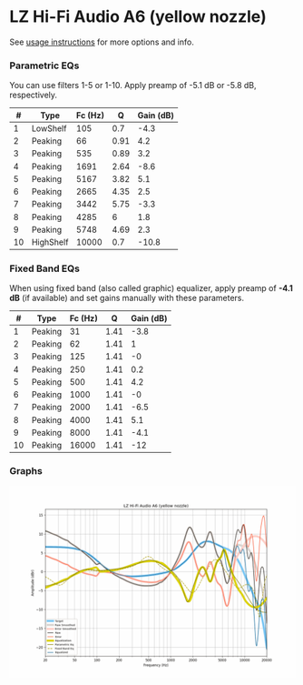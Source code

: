 # LZ Hi-Fi Audio A6 (yellow nozzle)
See [usage instructions](https://github.com/jaakkopasanen/AutoEq#usage) for more options and info.

### Parametric EQs
You can use filters 1-5 or 1-10. Apply preamp of -5.1 dB or -5.8 dB, respectively.

|   # | Type      |   Fc (Hz) |    Q |   Gain (dB) |
|-----|-----------|-----------|------|-------------|
|   1 | LowShelf  |       105 | 0.7  |        -4.3 |
|   2 | Peaking   |        66 | 0.91 |         4.2 |
|   3 | Peaking   |       535 | 0.89 |         3.2 |
|   4 | Peaking   |      1691 | 2.64 |        -8.6 |
|   5 | Peaking   |      5167 | 3.82 |         5.1 |
|   6 | Peaking   |      2665 | 4.35 |         2.5 |
|   7 | Peaking   |      3442 | 5.75 |        -3.3 |
|   8 | Peaking   |      4285 | 6    |         1.8 |
|   9 | Peaking   |      5748 | 4.69 |         2.3 |
|  10 | HighShelf |     10000 | 0.7  |       -10.8 |

### Fixed Band EQs
When using fixed band (also called graphic) equalizer, apply preamp of **-4.1 dB** (if available) and set gains manually with these parameters.

|   # | Type    |   Fc (Hz) |    Q |   Gain (dB) |
|-----|---------|-----------|------|-------------|
|   1 | Peaking |        31 | 1.41 |        -3.8 |
|   2 | Peaking |        62 | 1.41 |         1   |
|   3 | Peaking |       125 | 1.41 |        -0   |
|   4 | Peaking |       250 | 1.41 |         0.2 |
|   5 | Peaking |       500 | 1.41 |         4.2 |
|   6 | Peaking |      1000 | 1.41 |        -0   |
|   7 | Peaking |      2000 | 1.41 |        -6.5 |
|   8 | Peaking |      4000 | 1.41 |         5.1 |
|   9 | Peaking |      8000 | 1.41 |        -4.1 |
|  10 | Peaking |     16000 | 1.41 |       -12   |

### Graphs
![](./LZ%20Hi-Fi%20Audio%20A6%20(yellow%20nozzle).png)
